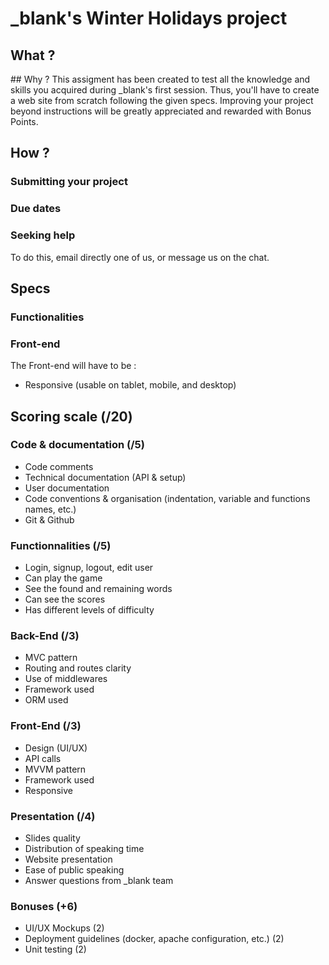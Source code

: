 # _blank's Winter Holidays project

## What ?

## Why ?
This assigment has been created to test all the knowledge and skills you acquired during _blank's first session. 
Thus, you'll have to create a web site from scratch following the given specs.
Improving your project beyond instructions will be greatly appreciated and rewarded with Bonus Points.

## How ?

### Submitting your project

### Due dates


### Seeking help
To do this, email directly one of us, or message us on the chat.

## Specs

### Functionalities

### Front-end

The Front-end will have to be : 
- Responsive (usable on tablet, mobile, and desktop)


## Scoring scale (/20)

### Code & documentation (/5)

- Code comments
- Technical documentation (API & setup)
- User documentation
- Code conventions & organisation (indentation, variable and functions names, etc.)
- Git & Github

### Functionnalities (/5)

- Login, signup, logout, edit user
- Can play the game
- See the found and remaining words
- Can see the scores
- Has different levels of difficulty

### Back-End (/3)

- MVC pattern
- Routing and routes clarity
- Use of middlewares
- Framework used
- ORM used

### Front-End (/3)

- Design (UI/UX)
- API calls
- MVVM pattern
- Framework used
- Responsive

### Presentation (/4)

- Slides quality
- Distribution of speaking time
- Website presentation
- Ease of public speaking
- Answer questions from _blank team

### Bonuses (+6)

- UI/UX Mockups (2)
- Deployment guidelines (docker, apache configuration, etc.) (2)
- Unit testing (2)
